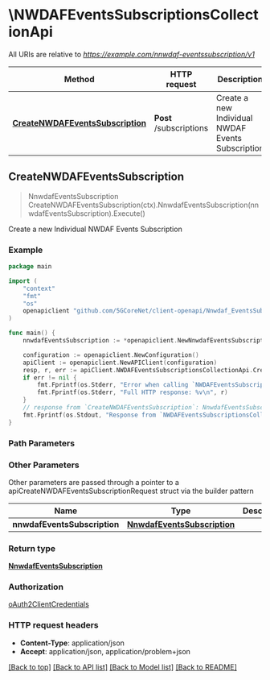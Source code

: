 # \NWDAFEventsSubscriptionsCollectionApi

All URIs are relative to *https://example.com/nnwdaf-eventssubscription/v1*

Method | HTTP request | Description
------------- | ------------- | -------------
[**CreateNWDAFEventsSubscription**](NWDAFEventsSubscriptionsCollectionApi.md#CreateNWDAFEventsSubscription) | **Post** /subscriptions | Create a new Individual NWDAF Events Subscription



## CreateNWDAFEventsSubscription

> NnwdafEventsSubscription CreateNWDAFEventsSubscription(ctx).NnwdafEventsSubscription(nnwdafEventsSubscription).Execute()

Create a new Individual NWDAF Events Subscription

### Example

```go
package main

import (
    "context"
    "fmt"
    "os"
    openapiclient "github.com/5GCoreNet/client-openapi/Nnwdaf_EventsSubscription"
)

func main() {
    nnwdafEventsSubscription := *openapiclient.NewNnwdafEventsSubscription([]openapiclient.EventSubscription{*openapiclient.NewEventSubscription(*openapiclient.NewNwdafEvent())}) // NnwdafEventsSubscription | 

    configuration := openapiclient.NewConfiguration()
    apiClient := openapiclient.NewAPIClient(configuration)
    resp, r, err := apiClient.NWDAFEventsSubscriptionsCollectionApi.CreateNWDAFEventsSubscription(context.Background()).NnwdafEventsSubscription(nnwdafEventsSubscription).Execute()
    if err != nil {
        fmt.Fprintf(os.Stderr, "Error when calling `NWDAFEventsSubscriptionsCollectionApi.CreateNWDAFEventsSubscription``: %v\n", err)
        fmt.Fprintf(os.Stderr, "Full HTTP response: %v\n", r)
    }
    // response from `CreateNWDAFEventsSubscription`: NnwdafEventsSubscription
    fmt.Fprintf(os.Stdout, "Response from `NWDAFEventsSubscriptionsCollectionApi.CreateNWDAFEventsSubscription`: %v\n", resp)
}
```

### Path Parameters



### Other Parameters

Other parameters are passed through a pointer to a apiCreateNWDAFEventsSubscriptionRequest struct via the builder pattern


Name | Type | Description  | Notes
------------- | ------------- | ------------- | -------------
 **nnwdafEventsSubscription** | [**NnwdafEventsSubscription**](NnwdafEventsSubscription.md) |  | 

### Return type

[**NnwdafEventsSubscription**](NnwdafEventsSubscription.md)

### Authorization

[oAuth2ClientCredentials](../README.md#oAuth2ClientCredentials)

### HTTP request headers

- **Content-Type**: application/json
- **Accept**: application/json, application/problem+json

[[Back to top]](#) [[Back to API list]](../README.md#documentation-for-api-endpoints)
[[Back to Model list]](../README.md#documentation-for-models)
[[Back to README]](../README.md)


